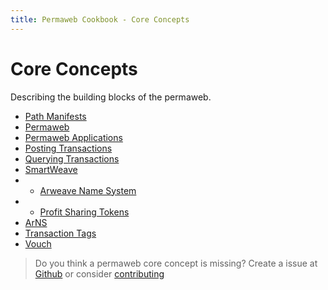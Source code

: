 ```yaml
---
title: Permaweb Cookbook - Core Concepts
---
```


# Core Concepts

Describing the building blocks of the permaweb.

- [Path Manifests](manifests.md)
- [Permaweb](permaweb.md)
- [Permaweb Applications](permawebApplications.md)
- [Posting Transactions](post-transactions.md)
- [Querying Transactions](queryTransations.md)
- [SmartWeave](smartweave.md)
- - [Arweave Name System](arns.md)
- - [Profit Sharing Tokens](psts.md)
- [ArNS](arns.md)
- [Transaction Tags](tags.md)
- [Vouch](vouch.md)

 
> Do you think a permaweb core concept is missing? Create a issue at [Github](https://github.com/twilson63/permaweb-cookbook/issues) or consider [contributing](../getting-started/contributing.md) 

